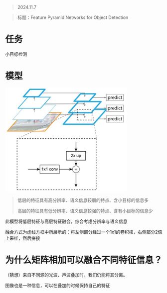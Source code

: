 > 2024.11.7

> 标题：Feature Pyramid Networks for Object Detection



# 任务

小目标检测





# 模型

<img src="FPN.assets/image-20241107164106930.png" alt="image-20241107164106930" style="zoom:67%;" /> 

> 低层的特征具有高分辨率、语义信息较弱的特点、含小目标的信息多
>
> 高层的特征具有低分辨率、语义信息较强的特点、含有小目标的信息少

此模型将低层特征与高层特征融合，综合考虑分辨率与语义信息

融合方式为虚线方框中所展示的：将左侧部分经过一个1x1的卷积核，右侧部分2倍上采样，然后拼接



# 为什么矩阵相加可以融合不同特征信息？

（猜想）来自不同源的光波、声波叠加时，我们仍能将其分离。

图像也是一种信息，可以在叠加的时候保持自己的特征